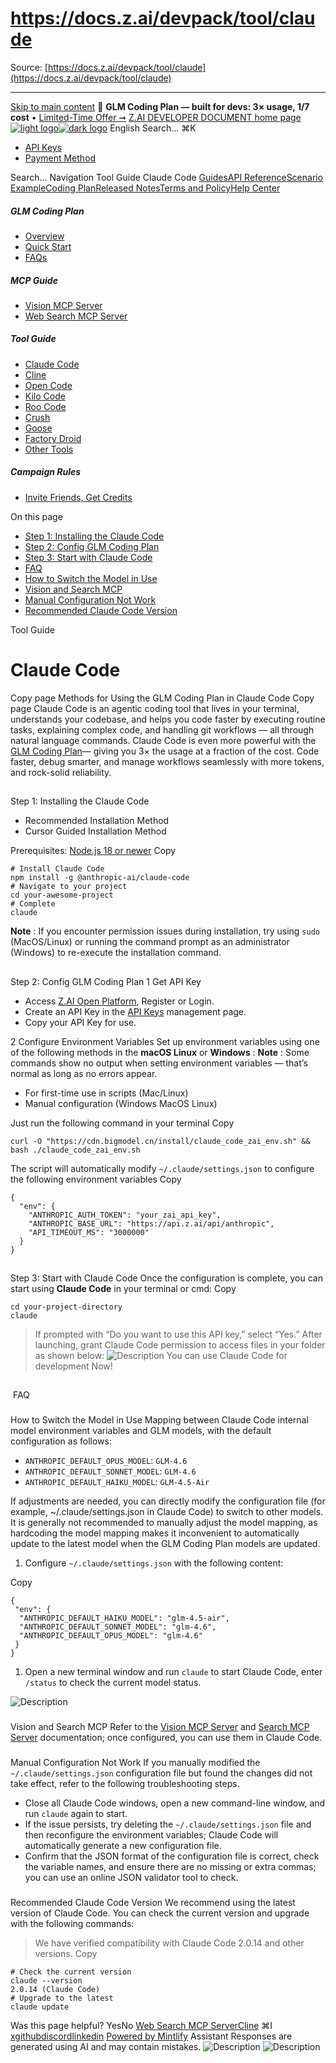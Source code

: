 # https://docs.z.ai/devpack/tool/claude

Source: [https://docs.z.ai/devpack/tool/claude](https://docs.z.ai/devpack/tool/claude)

---

[Skip to main content](https://docs.z.ai/devpack/tool/claude#content-area)
🚀 **GLM Coding Plan — built for devs: 3× usage, 1/7 cost** • [Limited-Time Offer ➞](https://z.ai/subscribe?utm_campaign=Platform_Ops&_channel_track_key=DaprgHIc)
[Z.AI DEVELOPER DOCUMENT home page![light logo](https://mintcdn.com/zhipu-32152247/B_E8wI-eiNa1QlPV/logo/dark.svg?fit=max&auto=format&n=B_E8wI-eiNa1QlPV&q=85&s=75deefa9dea5bdbc84d4da68885c267f)![dark logo](https://mintcdn.com/zhipu-32152247/B_E8wI-eiNa1QlPV/logo/light.svg?fit=max&auto=format&n=B_E8wI-eiNa1QlPV&q=85&s=c1ecf1af358fa8eeab8c06052337f8f6)](https://z.ai/model-api)
English
Search...
⌘K
  * [API Keys](https://z.ai/manage-apikey/apikey-list)
  * [Payment Method](https://z.ai/manage-apikey/billing)


Search...
Navigation
Tool Guide
Claude Code
[Guides](https://docs.z.ai/guides/overview/quick-start)[API Reference](https://docs.z.ai/api-reference/introduction)[Scenario Example](https://docs.z.ai/scenario-example/develop-tools/claude)[Coding Plan](https://docs.z.ai/devpack/overview)[Released Notes](https://docs.z.ai/release-notes/new-released)[Terms and Policy](https://docs.z.ai/legal-agreement/privacy-policy)[Help Center](https://docs.z.ai/help/faq)
##### GLM Coding Plan
  * [Overview](https://docs.z.ai/devpack/overview)
  * [Quick Start](https://docs.z.ai/devpack/quick-start)
  * [FAQs](https://docs.z.ai/devpack/faq)


##### MCP Guide
  * [Vision MCP Server](https://docs.z.ai/devpack/mcp/vision-mcp-server)
  * [Web Search MCP Server](https://docs.z.ai/devpack/mcp/search-mcp-server)


##### Tool Guide
  * [Claude Code](https://docs.z.ai/devpack/tool/claude)
  * [Cline](https://docs.z.ai/devpack/tool/cline)
  * [Open Code](https://docs.z.ai/devpack/tool/opencode)
  * [Kilo Code](https://docs.z.ai/devpack/tool/kilo)
  * [Roo Code](https://docs.z.ai/devpack/tool/roo)
  * [Crush](https://docs.z.ai/devpack/tool/crush)
  * [Goose](https://docs.z.ai/devpack/tool/goose)
  * [Factory Droid](https://docs.z.ai/devpack/tool/droid)
  * [Other Tools](https://docs.z.ai/devpack/tool/others)


##### Campaign Rules
  * [Invite Friends, Get Credits](https://docs.z.ai/devpack/credit-campaign-rules)


On this page
  * [Step 1: Installing the Claude Code](https://docs.z.ai/devpack/tool/claude#step-1%3A-installing-the-claude-code)
  * [Step 2: Config GLM Coding Plan](https://docs.z.ai/devpack/tool/claude#step-2%3A-config-glm-coding-plan)
  * [Step 3: Start with Claude Code](https://docs.z.ai/devpack/tool/claude#step-3%3A-start-with-claude-code)
  * [FAQ](https://docs.z.ai/devpack/tool/claude#faq)
  * [How to Switch the Model in Use](https://docs.z.ai/devpack/tool/claude#how-to-switch-the-model-in-use)
  * [Vision and Search MCP](https://docs.z.ai/devpack/tool/claude#vision-and-search-mcp)
  * [Manual Configuration Not Work](https://docs.z.ai/devpack/tool/claude#manual-configuration-not-work)
  * [Recommended Claude Code Version](https://docs.z.ai/devpack/tool/claude#recommended-claude-code-version)


Tool Guide
# Claude Code
Copy page
Methods for Using the GLM Coding Plan in Claude Code
Copy page
Claude Code is an agentic coding tool that lives in your terminal, understands your codebase, and helps you code faster by executing routine tasks, explaining complex code, and handling git workflows — all through natural language commands.
Claude Code is even more powerful with the [GLM Coding Plan](https://z.ai/subscribe?utm_source=zai&utm_medium=link&utm_term=devpack-integration&utm_campaign=Platform_Ops&_channel_track_key=w3mNdY8g)— giving you 3× the usage at a fraction of the cost. Code faster, debug smarter, and manage workflows seamlessly with more tokens, and rock-solid reliability.
##
[​](https://docs.z.ai/devpack/tool/claude#step-1%3A-installing-the-claude-code)
Step 1: Installing the Claude Code
  * Recommended Installation Method
  * Cursor Guided Installation Method


Prerequisites: [Node.js 18 or newer](https://nodejs.org/en/download/)
Copy
```
# Install Claude Code
npm install -g @anthropic-ai/claude-code
# Navigate to your project
cd your-awesome-project
# Complete
claude

```

**Note** : If you encounter permission issues during installation, try using `sudo` (MacOS/Linux) or running the command prompt as an administrator (Windows) to re-execute the installation command.
##
[​](https://docs.z.ai/devpack/tool/claude#step-2%3A-config-glm-coding-plan)
Step 2: Config GLM Coding Plan
1
Get API Key
  * Access [Z.AI Open Platform](https://z.ai/model-api), Register or Login.
  * Create an API Key in the [API Keys](https://z.ai/manage-apikey/apikey-list) management page.
  * Copy your API Key for use.


2
Configure Environment Variables
Set up environment variables using one of the following methods in the **macOS Linux** or **Windows** :
**Note** : Some commands show no output when setting environment variables — that’s normal as long as no errors appear.
  * For first-time use in scripts (Mac/Linux)
  * Manual configuration (Windows MacOS Linux)


Just run the following command in your terminal
Copy
```
curl -O "https://cdn.bigmodel.cn/install/claude_code_zai_env.sh" && bash ./claude_code_zai_env.sh

```

The script will automatically modify `~/.claude/settings.json` to configure the following environment variables
Copy
```
{
  "env": {
    "ANTHROPIC_AUTH_TOKEN": "your_zai_api_key",
    "ANTHROPIC_BASE_URL": "https://api.z.ai/api/anthropic",
    "API_TIMEOUT_MS": "3000000"
  }
}

```

##
[​](https://docs.z.ai/devpack/tool/claude#step-3%3A-start-with-claude-code)
Step 3: Start with Claude Code
Once the configuration is complete, you can start using **Claude Code** in your terminal or cmd:
Copy
```
cd your-project-directory
claude

```

> If prompted with “Do you want to use this API key,” select “Yes.”
After launching, grant Claude Code permission to access files in your folder as shown below: ![Description](https://cdn.bigmodel.cn/markdown/1753631613096claude-2.png?attname=claude-2.png) You can use Claude Code for development Now!
##
[​](https://docs.z.ai/devpack/tool/claude#faq)
FAQ
###
[​](https://docs.z.ai/devpack/tool/claude#how-to-switch-the-model-in-use)
How to Switch the Model in Use
Mapping between Claude Code internal model environment variables and GLM models, with the default configuration as follows:
  * `ANTHROPIC_DEFAULT_OPUS_MODEL`: `GLM-4.6`
  * `ANTHROPIC_DEFAULT_SONNET_MODEL`: `GLM-4.6`
  * `ANTHROPIC_DEFAULT_HAIKU_MODEL`: `GLM-4.5-Air`


If adjustments are needed, you can directly modify the configuration file (for example, ~/.claude/settings.json in Claude Code) to switch to other models.
It is generally not recommended to manually adjust the model mapping, as hardcoding the model mapping makes it inconvenient to automatically update to the latest model when the GLM Coding Plan models are updated.
  1. Configure `~/.claude/settings.json` with the following content:


Copy
```
{
 "env": {
  "ANTHROPIC_DEFAULT_HAIKU_MODEL": "glm-4.5-air",
  "ANTHROPIC_DEFAULT_SONNET_MODEL": "glm-4.6",
  "ANTHROPIC_DEFAULT_OPUS_MODEL": "glm-4.6"
 }
}

```

  1. Open a new terminal window and run `claude` to start Claude Code, enter `/status` to check the current model status.

![Description](https://cdn.bigmodel.cn/markdown/1759420390607image.png?attname=image.png)
###
[​](https://docs.z.ai/devpack/tool/claude#vision-and-search-mcp)
Vision and Search MCP
Refer to the [Vision MCP Server](https://docs.z.ai/devpack/mcp/vision-mcp-server) and [Search MCP Server](https://docs.z.ai/devpack/mcp/search-mcp-server) documentation; once configured, you can use them in Claude Code.
###
[​](https://docs.z.ai/devpack/tool/claude#manual-configuration-not-work)
Manual Configuration Not Work
If you manually modified the `~/.claude/settings.json` configuration file but found the changes did not take effect, refer to the following troubleshooting steps.
  * Close all Claude Code windows, open a new command-line window, and run `claude` again to start.
  * If the issue persists, try deleting the `~/.claude/settings.json` file and then reconfigure the environment variables; Claude Code will automatically generate a new configuration file.
  * Confirm that the JSON format of the configuration file is correct, check the variable names, and ensure there are no missing or extra commas; you can use an online JSON validator tool to check.


###
[​](https://docs.z.ai/devpack/tool/claude#recommended-claude-code-version)
Recommended Claude Code Version
We recommend using the latest version of Claude Code. You can check the current version and upgrade with the following commands:
> We have verified compatibility with Claude Code 2.0.14 and other versions.
Copy
```
# Check the current version
claude --version
2.0.14 (Claude Code)
# Upgrade to the latest
claude update

```

Was this page helpful?
YesNo
[Web Search MCP Server](https://docs.z.ai/devpack/mcp/search-mcp-server)[Cline](https://docs.z.ai/devpack/tool/cline)
⌘I
[x](https://x.com/Zai_org)[github](https://github.com/zai-org)[discord](https://discord.gg/QR7SARHRxK)[linkedin](https://www.linkedin.com/company/zdotai/)
[Powered by Mintlify](https://mintlify.com?utm_campaign=poweredBy&utm_medium=referral&utm_source=zhipu-32152247)
Assistant
Responses are generated using AI and may contain mistakes.
![Description](https://cdn.bigmodel.cn/markdown/1759420390607image.png?attname=image.png)
![Description](https://cdn.bigmodel.cn/markdown/1753631613096claude-2.png?attname=claude-2.png)
